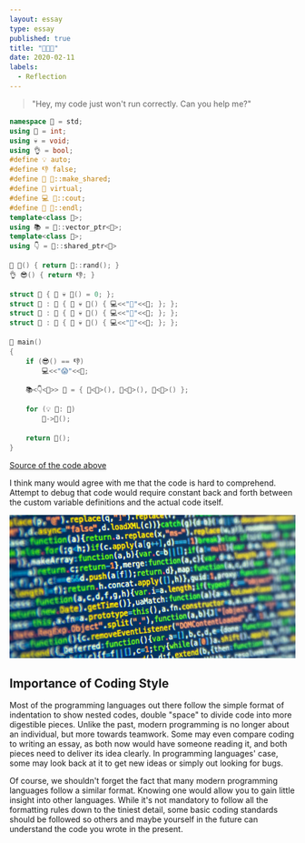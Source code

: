 ```yaml
---
layout: essay
type: essay
published: true
title: "👨‍💻📝"
date: 2020-02-11
labels:
  - Reflection
---
```


> "Hey, my code just won't run correctly. Can you help me?"

```C++
namespace 🔵 = std;
using 🔢 = int;
using 💀 = void;
using 👌 = bool;
#define 💡 auto;
#define 👎 false;
#define 💪 🔵::make_shared;
#define 🍷 virtual;
#define 💻 🔵::cout;
#define 🔫 🔵::endl;
template<class 🔮>;
using 📚 = 🔵::vector_ptr<🔮>;
template<class 🔮>;
using 👇 = 🔵::shared_ptr<🔮>

🔢 🎲() { return 🔵::rand(); }
👌 😎() { return 👎; }

struct 🍴 { 🍷 💀 👀() = 0; };
struct 🍊 : 🍴 { 🍷 💀 👀() { 💻<<"🍊"<<🔫; }; };
struct 🍉 : 🍴 { 🍷 💀 👀() { 💻<<"🍉"<<🔫; }; };
struct 🍒 : 🍴 { 🍷 💀 👀() { 💻<<"🍒"<<🔫; }; };

🔢 main()
{
	if (😎() == 👎)
		💻<<"😱"<<🔫;

	📚<👇<🍴>> 🍛 = { 💪<🍊>(), 💪<🍉>(), 💪<🍒>() };

	for (💡 🍏: 🍛)
		🍏->👀();

	return 🎲();
}
```
[Source of the code above](https://imgur.com/g5MswBc)

I think many would agree with me that the code is hard to comprehend. Attempt to debug that code would require constant back and forth between the custom variable definitions and the actual code itself.

<img class = "ui floated image" src = "/images/essay/2020-02-11/beautiful.jpg">

## Importance of Coding Style
Most of the programming languages out there follow the simple format of indentation to show nested codes, double "space" to divide code into more digestible pieces. Unlike the past, modern programming is no longer about an individual, but more towards teamwork. Some may even compare coding to writing an essay, as both now would have someone reading it, and both pieces need to deliver its idea clearly. In programming languages' case, some may look back at it to get new ideas or simply out looking for bugs. 

Of course, we shouldn't forget the fact that many modern programming languages follow a similar format. Knowing one would allow you to gain little insight into other languages. While it's not mandatory to follow all the formatting rules down to the tiniest detail, some basic coding standards should be followed so others and maybe yourself in the future can understand the code you wrote in the present.
